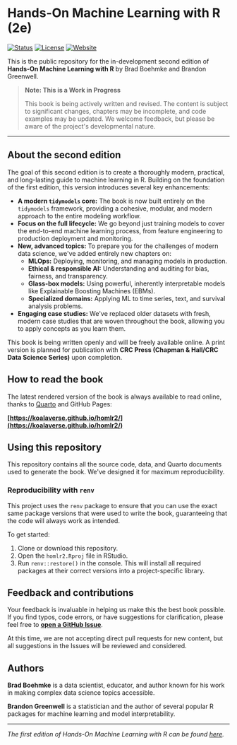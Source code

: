 # Hands-On Machine Learning with R (2e)

[![Status](https://img.shields.io/badge/status-work%20in%20progress-orange.svg)](https://github.com/bradleyboehmke/homl_2e)
[![License](https://img.shields.io/badge/license-TBD-lightgrey.svg)](./LICENSE)
[![Website](https://img.shields.io/badge/book-read%20online-brightgreen.svg)](https://koalaverse.github.io/homlr2/)

This is the public repository for the in-development second edition of **Hands-On Machine Learning with R** by Brad Boehmke and Brandon Greenwell.

> **Note: This is a Work in Progress**
>
> This book is being actively written and revised. The content is subject to significant changes, chapters may be incomplete, and code examples may be updated. We welcome feedback, but please be aware of the project's developmental nature.

---

## About the second edition

The goal of this second edition is to create a thoroughly modern, practical, and long-lasting guide to machine learning in R. Building on the foundation of the first edition, this version introduces several key enhancements:

* **A modern `tidymodels` core:** The book is now built entirely on the `tidymodels` framework, providing a cohesive, modular, and modern approach to the entire modeling workflow.
* **Focus on the full lifecycle:** We go beyond just training models to cover the end-to-end machine learning process, from feature engineering to production deployment and monitoring.
* **New, advanced topics:** To prepare you for the challenges of modern data science, we've added entirely new chapters on:
    * **MLOps:** Deploying, monitoring, and managing models in production.
    * **Ethical & responsible AI:** Understanding and auditing for bias, fairness, and transparency.
    * **Glass-box models:** Using powerful, inherently interpretable models like Explainable Boosting Machines (EBMs).
    * **Specialized domains:** Applying ML to time series, text, and survival analysis problems.
* **Engaging case studies:** We've replaced older datasets with fresh, modern case studies that are woven throughout the book, allowing you to apply concepts as you learn them.

This book is being written openly and will be freely available online. A print version is planned for publication with **CRC Press (Chapman & Hall/CRC Data Science Series)** upon completion.

## How to read the book

The latest rendered version of the book is always available to read online, thanks to [Quarto](https://quarto.org/) and GitHub Pages:

**[https://koalaverse.github.io/homlr2/](https://koalaverse.github.io/homlr2/)**

## Using this repository

This repository contains all the source code, data, and Quarto documents used to generate the book. We've designed it for maximum reproducibility.

### Reproducibility with `renv`

This project uses the `renv` package to ensure that you can use the exact same package versions that were used to write the book, guaranteeing that the code will always work as intended.

To get started:

1.  Clone or download this repository.
2.  Open the `homlr2.Rproj` file in RStudio.
3.  Run `renv::restore()` in the console. This will install all required packages at their correct versions into a project-specific library.

## Feedback and contributions

Your feedback is invaluable in helping us make this the best book possible. If you find typos, code errors, or have suggestions for clarification, please feel free to **[open a GitHub Issue](https://github.com/bradleyboehmke/homl_2e/issues)**.

At this time, we are not accepting direct pull requests for new content, but all suggestions in the Issues will be reviewed and considered.

## Authors

**Brad Boehmke** is a data scientist, educator, and author known for his work in making complex data science topics accessible.

**Brandon Greenwell** is a statistician and the author of several popular R packages for machine learning and model interpretability.

---

*The first edition of Hands-On Machine Learning with R can be found [here](https://www.routledge.com/Hands-On-Machine-Learning-with-R/Boehmke-Greenwell/p/book/9781138495685).*
